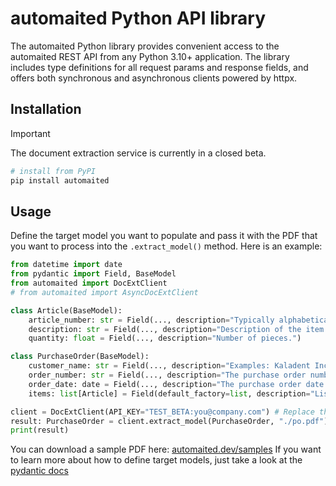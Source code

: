 # automaited Python API library
The automaited Python library provides convenient access to the automaited REST API from any Python 3.10+ application. The library includes type definitions for all request params and response fields, and offers both synchronous and asynchronous clients powered by httpx.

## Installation

> [!IMPORTANT]
> The document extraction service is currently in a closed beta.

```sh
# install from PyPI
pip install automaited
```

## Usage

Define the target model you want to populate and pass it with the PDF that you want to process into the `.extract_model()` method. Here is an example:

```python
from datetime import date
from pydantic import Field, BaseModel
from automaited import DocExtClient
# from automaited import AsyncDocExtClient

class Article(BaseModel):
    article_number: str = Field(..., description="Typically alphabetical or alphanumerical.")
    description: str = Field(..., description="Description of the item.")
    quantity: float = Field(..., description="Number of pieces.")

class PurchaseOrder(BaseModel):
    customer_name: str = Field(..., description="Examples: Kaladent Inc., Henkel GmbH")
    order_number: str = Field(..., description="The purchase order number.")
    order_date: date = Field(..., description="The purchase order date.")
    items: list[Article] = Field(default_factory=list, description="List of all ordered articles.")

client = DocExtClient(API_KEY="TEST_BETA:you@company.com") # Replace the email with yours. As soon as we are out of beta you will receive a proper API key for production.
result: PurchaseOrder = client.extract_model(PurchaseOrder, "./po.pdf") # automaited.dev/samples
print(result)
```

You can download a sample PDF here: [automaited.dev/samples](https://www.automaited.dev/samples)
If you want to learn more about how to define target models, just take a look at the [pydantic docs](https://docs.pydantic.dev/latest/)
